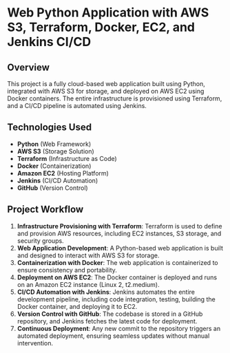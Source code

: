 # Web Python Application with AWS S3, Terraform, Docker, EC2, and Jenkins CI/CD

## Overview
This project is a fully cloud-based web application built using Python, integrated with AWS S3 for storage, and deployed on AWS EC2 using Docker containers. The entire infrastructure is provisioned using Terraform, and a CI/CD pipeline is automated using Jenkins. 

## Technologies Used
- **Python** (Web Framework)
- **AWS S3** (Storage Solution)
- **Terraform** (Infrastructure as Code)
- **Docker** (Containerization)
- **Amazon EC2** (Hosting Platform)
- **Jenkins** (CI/CD Automation)
- **GitHub** (Version Control)

## Project Workflow
1. **Infrastructure Provisioning with Terraform**: Terraform is used to define and provision AWS resources, including EC2 instances, S3 storage, and security groups.
2. **Web Application Development**: A Python-based web application is built and designed to interact with AWS S3 for storage.
3. **Containerization with Docker**: The web application is containerized to ensure consistency and portability.
4. **Deployment on AWS EC2**: The Docker container is deployed and runs on an Amazon EC2 instance (Linux 2, t2.medium).
5. **CI/CD Automation with Jenkins**: Jenkins automates the entire development pipeline, including code integration, testing, building the Docker container, and deploying it to EC2.
6. **Version Control with GitHub**: The codebase is stored in a GitHub repository, and Jenkins fetches the latest code for deployment.
7. **Continuous Deployment**: Any new commit to the repository triggers an automated deployment, ensuring seamless updates without manual intervention.

